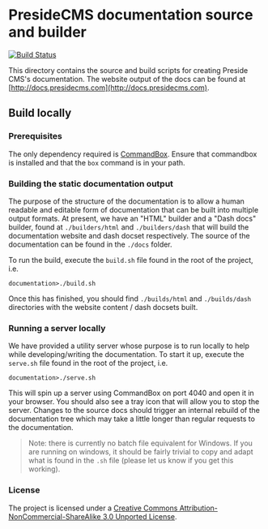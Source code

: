 # PresideCMS documentation source and builder

[![Build Status](https://travis-ci.org/pixl8/preside-docs.svg?branch=master)](https://travis-ci.org/pixl8/preside-docs)

This directory contains the source and build scripts for creating Preside CMS's documentation. The website output of the docs can be found at [http://docs.presidecms.com](http://docs.presidecms.com).

## Build locally

### Prerequisites

The only dependency required is [CommandBox](http://www.ortussolutions.com/products/commandbox). Ensure that commandbox is installed and that the `box` command is in your path.

### Building the static documentation output

The purpose of the structure of the documentation is to allow a human readable and editable form of documentation that can be built into multiple output formats. At present, we have an "HTML" builder and a "Dash docs" builder, found at `./builders/html` and `./builders/dash` that will build the documentation website and dash docset respectively. The source of the documentation can be found in the `./docs` folder.

To run the build, execute the `build.sh` file found in the root of the project, i.e.

	documentation>./build.sh

Once this has finished, you should find `./builds/html` and `./builds/dash` directories with the website content / dash docsets built.

### Running a server locally

We have provided a utility server whose purpose is to run locally to help while developing/writing the documentation. To start it up, execute the `serve.sh` file found in the root of the project, i.e.

    documentation>./serve.sh

This will spin up a server using CommandBox on port 4040 and open it in your browser. You should also see a tray icon that will allow you to stop the server. Changes to the source docs should trigger an internal rebuild of the documentation tree which may take a little longer than regular requests to the documentation.

> Note: there is currently no batch file equivalent for Windows. If you are running on windows, it should be fairly trivial to copy and adapt what is found in the `.sh` file (please let us know if you get this working).

### License

The project is licensed under a [Creative Commons Attribution-NonCommercial-ShareAlike 3.0 Unported License](http://creativecommons.org/licenses/by-nc-sa/3.0/).